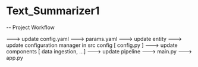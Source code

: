 # Text_Summarizer1

-- Project Workflow 

---> update config.yaml
---> params.yaml 
---> update entity 
---> update configuration manager in src config [ config.py ]
---> update components [ data ingestion, ...] 
---> update pipeline 
---> main.py
---> app.py